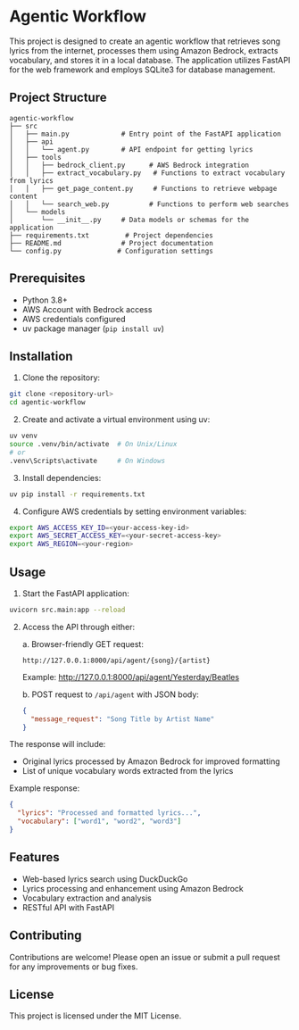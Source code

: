# Agentic Workflow

This project is designed to create an agentic workflow that retrieves song lyrics from the internet, processes them using Amazon Bedrock, extracts vocabulary, and stores it in a local database. The application utilizes FastAPI for the web framework and employs SQLite3 for database management.

## Project Structure

```
agentic-workflow
├── src
│   ├── main.py             # Entry point of the FastAPI application
│   ├── api
│   │   └── agent.py        # API endpoint for getting lyrics
│   ├── tools
│   │   ├── bedrock_client.py      # AWS Bedrock integration
│   │   ├── extract_vocabulary.py   # Functions to extract vocabulary from lyrics
│   │   ├── get_page_content.py     # Functions to retrieve webpage content
│   │   └── search_web.py          # Functions to perform web searches
│   └── models
│       └── __init__.py     # Data models or schemas for the application
├── requirements.txt         # Project dependencies
├── README.md               # Project documentation
└── config.py              # Configuration settings
```

## Prerequisites

- Python 3.8+
- AWS Account with Bedrock access
- AWS credentials configured
- uv package manager (`pip install uv`)

## Installation

1. Clone the repository:
```bash
git clone <repository-url>
cd agentic-workflow
```

2. Create and activate a virtual environment using uv:
```bash
uv venv
source .venv/bin/activate  # On Unix/Linux
# or
.venv\Scripts\activate     # On Windows
```

3. Install dependencies:
```bash
uv pip install -r requirements.txt
```

4. Configure AWS credentials by setting environment variables:
```bash
export AWS_ACCESS_KEY_ID=<your-access-key-id>
export AWS_SECRET_ACCESS_KEY=<your-secret-access-key>
export AWS_REGION=<your-region>
```

## Usage

1. Start the FastAPI application:

```bash
uvicorn src.main:app --reload
```

2. Access the API through either:

   a. Browser-friendly GET request:
   ```
   http://127.0.0.1:8000/api/agent/{song}/{artist}
   ```
   Example: http://127.0.0.1:8000/api/agent/Yesterday/Beatles
   
   b. POST request to `/api/agent` with JSON body:
   ```json
   {
     "message_request": "Song Title by Artist Name"
   }
   ```

The response will include:
- Original lyrics processed by Amazon Bedrock for improved formatting
- List of unique vocabulary words extracted from the lyrics

Example response:
```json
{
  "lyrics": "Processed and formatted lyrics...",
  "vocabulary": ["word1", "word2", "word3"]
}
```

## Features

- Web-based lyrics search using DuckDuckGo
- Lyrics processing and enhancement using Amazon Bedrock
- Vocabulary extraction and analysis
- RESTful API with FastAPI

## Contributing

Contributions are welcome! Please open an issue or submit a pull request for any improvements or bug fixes.

## License

This project is licensed under the MIT License.